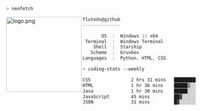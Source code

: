```zsh
> neofetch
```

<!--img align="left" src="https://github.com/fluteds.png" alt="logo.png" width="200"/>-->
<img align="left" src="https://external-content.duckduckgo.com/iu/?u=https%3A%2F%2F78.media.tumblr.com%2F975fca5f82161b190efdcaa05ffbd4ec%2Ftumblr_p6q6m9TJF01x3p3jmo1_500.png&f=1&nofb=1" alt="logo.png" width="200"/>

```csharp
fluteds@github
--------------

       OS  :  Windows 11 x64
 Terminal  :  Windows Terminal
    Shell  :  Starship
   Scheme  :  Gruvbox
Languages  :  Python, HTML, CSS
```

```zsh
> coding-stats --weekly
```

<!--START_SECTION:waka-->

```txt
CSS               2 hrs 31 mins   ████████▓░░░░░░░░░░░░░░░░   34.54 %
HTML              1 hr 36 mins    █████▒░░░░░░░░░░░░░░░░░░░   21.88 %
Java              1 hr 30 mins    █████░░░░░░░░░░░░░░░░░░░░   20.63 %
JavaScript        45 mins         ██▓░░░░░░░░░░░░░░░░░░░░░░   10.26 %
JSON              31 mins         █▓░░░░░░░░░░░░░░░░░░░░░░░   07.08 %
```

<!--END_SECTION:waka-->
